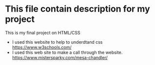 This file contain description for my project
===========
 This is my final project on HTML/CSS 
* I used this website to help to underdtand css<br>
    https://www.w3schools.com/
* I used this web site to make a call through the website.<br>
    https://www.mistersparky.com/mesa-chandler/

